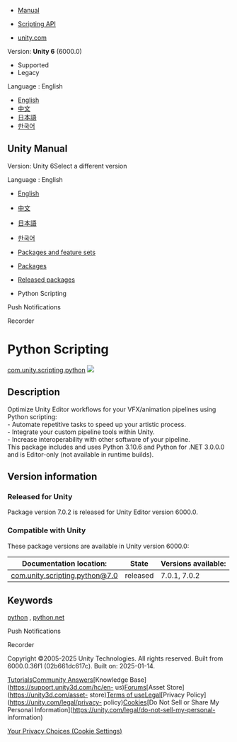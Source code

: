 [](https://docs.unity3d.com)

  * [Manual](../Manual/index.html)
  * [Scripting API](../ScriptReference/index.html)

  * [unity.com](https://unity.com/)

Version: **Unity 6** (6000.0)

  * Supported
  * Legacy

Language : English

  * [English](/Manual/com.unity.scripting.python.html)
  * [中文](/cn/current/Manual/com.unity.scripting.python.html)
  * [日本語](/ja/current/Manual/com.unity.scripting.python.html)
  * [한국어](/kr/current/Manual/com.unity.scripting.python.html)

[](https://docs.unity3d.com)

## Unity Manual

Version: Unity 6Select a different version

Language : English

  * [English](/Manual/com.unity.scripting.python.html)
  * [中文](/cn/current/Manual/com.unity.scripting.python.html)
  * [日本語](/ja/current/Manual/com.unity.scripting.python.html)
  * [한국어](/kr/current/Manual/com.unity.scripting.python.html)

  * [Packages and feature sets](PackagesList.html)
  * [Packages](Packages-all.html)
  * [Released packages](pack-safe.html)
  * Python Scripting 

[](com.unity.services.push-notifications.html)

Push Notifications

[](com.unity.recorder.html)

Recorder

# Python Scripting

[com.unity.scripting.python](https://docs.unity3d.com/Packages/com.unity.scripting.python@7.0/manual/index.html)
![](../uploads/Main/iconRel.png)

## Description

Optimize Unity Editor workflows for your VFX/animation pipelines using Python
scripting:  
\- Automate repetitive tasks to speed up your artistic process.  
\- Integrate your custom pipeline tools within Unity.  
\- Increase interoperability with other software of your pipeline.  
This package includes and uses Python 3.10.6 and Python for .NET 3.0.0.0 and
is Editor-only (not available in runtime builds).

## Version information

### Released for Unity

Package version 7.0.2 is released for Unity Editor version 6000.0.

### Compatible with Unity

These package versions are available in Unity version 6000.0:

**Documentation location:** | **State** | **Versions available:**  
---|---|---  
[com.unity.scripting.python@7.0](https://docs.unity3d.com/Packages/com.unity.scripting.python@7.0/manual/index.html) | released | 7.0.1, 7.0.2  
  
## Keywords

[python](pack-keys.html#python) , [python.net](pack-keys.html#python.net)

[](com.unity.services.push-notifications.html)

Push Notifications

[](com.unity.recorder.html)

Recorder

Copyright ©2005-2025 Unity Technologies. All rights reserved. Built from
6000.0.36f1 (02b661dc617c). Built on: 2025-01-14.

[Tutorials](https://learn.unity.com/)[Community
Answers](https://answers.unity3d.com)[Knowledge
Base](https://support.unity3d.com/hc/en-
us)[Forums](https://forum.unity3d.com)[Asset Store](https://unity3d.com/asset-
store)[Terms of
use](https://docs.unity3d.com/Manual/TermsOfUse.html)[Legal](https://unity.com/legal)[Privacy
Policy](https://unity.com/legal/privacy-
policy)[Cookies](https://unity.com/legal/cookie-policy)[Do Not Sell or Share
My Personal Information](https://unity.com/legal/do-not-sell-my-personal-
information)

[Your Privacy Choices (Cookie Settings)](javascript:void\(0\);)

